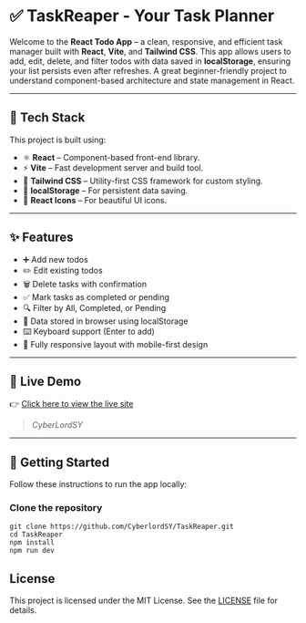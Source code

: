 # ✅ TaskReaper - Your Task Planner

Welcome to the **React Todo App** – a clean, responsive, and efficient task manager built with **React**, **Vite**, and **Tailwind CSS**. This app allows users to add, edit, delete, and filter todos with data saved in **localStorage**, ensuring your list persists even after refreshes. A great beginner-friendly project to understand component-based architecture and state management in React.


---

## 🧰 Tech Stack

This project is built using:

- ⚛️ **React** – Component-based front-end library.
- ⚡ **Vite** – Fast development server and build tool.
- 🎨 **Tailwind CSS** – Utility-first CSS framework for custom styling.
- 💾 **localStorage** – For persistent data saving.
- 🎯 **React Icons** – For beautiful UI icons.

---

## ✨ Features

- ➕ Add new todos 
- ✏️ Edit existing todos
- 🗑️ Delete tasks with confirmation
- ✅ Mark tasks as completed or pending
- 🔍 Filter by All, Completed, or Pending
- 💾 Data stored in browser using localStorage
- ⌨️ Keyboard support (Enter to add)
- 📱 Fully responsive layout with mobile-first design

---

## 🔗 Live Demo

👉 [Click here to view the live site](https://task-reaper-ten.vercel.app)

> *CyberLordSY*


---

## 🚀 Getting Started

Follow these instructions to run the app locally:

### Clone the repository

```
git clone https://github.com/CyberlordSY/TaskReaper.git
cd TaskReaper
npm install
npm run dev 
```



## License

This project is licensed under the MIT License. See the [LICENSE](LICENSE) file for details.